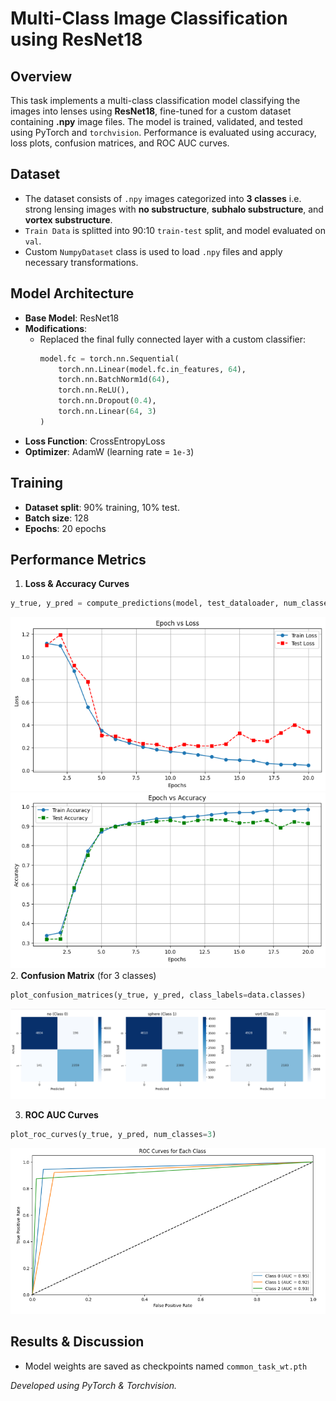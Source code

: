 # Multi-Class Image Classification using ResNet18

## Overview

This task implements a multi-class classification model classifying the images into lenses using **ResNet18**, fine-tuned for a custom dataset containing **.npy** image files. The model is trained, validated, and tested using PyTorch and `torchvision`. Performance is evaluated using accuracy, loss plots, confusion matrices, and ROC AUC curves.

## Dataset

- The dataset consists of `.npy` images categorized into **3 classes** i.e. strong lensing images with **no substructure**, **subhalo substructure**, and **vortex substructure**.
- `Train Data` is splitted into 90:10 `train-test` split, and model evaluated on `val`.
- Custom `NumpyDataset` class is used to load `.npy` files and apply necessary transformations.

## Model Architecture

- **Base Model**: ResNet18
- **Modifications**:
  - Replaced the final fully connected layer with a custom classifier:
    ```python
    model.fc = torch.nn.Sequential(
        torch.nn.Linear(model.fc.in_features, 64),
        torch.nn.BatchNorm1d(64),
        torch.nn.ReLU(),
        torch.nn.Dropout(0.4),
        torch.nn.Linear(64, 3)
    )
    ```
- **Loss Function**: CrossEntropyLoss
- **Optimizer**: AdamW (learning rate = `1e-3`)

## Training

- **Dataset split**: 90% training, 10% test.
- **Batch size**: 128
- **Epochs**: 20 epochs

## Performance Metrics

1. **Loss & Accuracy Curves**&#x20;
```python
y_true, y_pred = compute_predictions(model, test_dataloader, num_classes=3, device="cuda")
```
![Epoch vs Loss Curve](./Epoch%20vs%20Loss.png)![Epoch vs Accuracy Curve](./Epoch%20vs%20Accuracy.png)
2. **Confusion Matrix** (for 3 classes)&#x20;
```python
plot_confusion_matrices(y_true, y_pred, class_labels=data.classes)
```
![Confusion Matrix](./Confusion%20matrix.png)

3. **ROC AUC Curves**&#x20;
```python
plot_roc_curves(y_true, y_pred, num_classes=3)
```
![ROC Curve](./ROC%20curve.png)

## Results & Discussion

- Model weights are saved as checkpoints named `common_task_wt.pth`

*Developed using PyTorch & Torchvision.*
